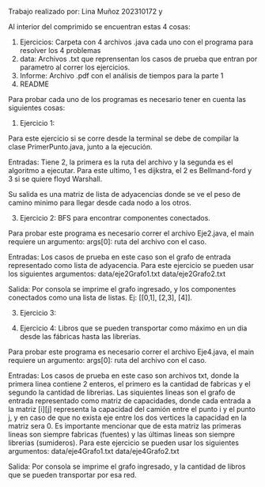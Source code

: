 Trabajo realizado por: Lina Muñoz 202310172 y 

Al interior del comprimido se encuentran estas 4 cosas:
1. Ejercicios: Carpeta con 4 archivos .java cada uno con el programa para resolver los 4 problemas
2. data: Archivos .txt que reprensentan los casos de prueba que entran por parametro al correr los ejercicios.
3. Informe: Archivo .pdf con el análisis de tiempos para la parte 1
4. README

Para probar cada uno de los programas es necesario tener en cuenta las siguientes cosas:

1. Ejercicio 1:
   
Para este ejercicio si se corre desde la terminal se debe de compilar la clase PrimerPunto.java, junto a la ejecución.

Entradas: Tiene 2, la primera es la ruta del archivo y la segunda es el algoritmo a ejecutar. Para este ultimo, 1 es dijkstra, el 2 es Bellmand-ford y 3 si se quiere floyd Warshall.

Su salida es una matriz de lista de adyacencias donde se ve el peso de camino minimo para llegar desde cada nodo a los otros. 

3. Ejercicio 2: BFS para encontrar componentes conectados.

Para probar este programa es necesario correr el archivo Eje2.java, el main requiere un argumento: args[0]: ruta del archivo con el caso.

Entradas: Los casos de prueba en este caso son el grafo de entrada representado como lista de adyacencia. Para este ejercicio se pueden usar los siguientes argumentos: data/eje2Grafo1.txt data/eje2Grafo2.txt

Salida: Por consola se imprime el grafo ingresado, y los componentes conectados como una lista de listas. Ej: [[0,1], [2,3], [4]].

3. Ejercicio 3:

4. Ejercicio 4: Libros que se pueden transportar como máximo en un dia desde las fábricas hasta las librerías.

Para probar este programa es necesario correr el archivo Eje4.java, el main requiere un argumento: args[0]: ruta del archivo con el caso.

Entradas: Los casos de prueba en este caso son archivos txt, donde la primera linea contiene 2 enteros, el primero es la cantidad de fabricas y el segundo la cantidad de librerias. Las siquientes lineas son el grafo de entrada representado como matriz de capacidades, donde cada entrada a la matriz [i][j] representa la capacidad del camión entre el punto i y el punto j, y en caso de que no exista eje entre los dos vertices la capacidad en la matriz sera 0. Es importante mencionar que de esta matriz las primeras lineas son siempre fabricas (fuentes) y las últimas lineas son siempre librerias (sumideros).
Para este ejercicio se pueden usar los siguientes argumentos: data/eje4Grafo1.txt data/eje4Grafo2.txt

Salida: Por consola se imprime el grafo ingresado, y la cantidad de libros que se pueden transportar por esa red.
